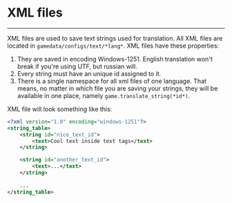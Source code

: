 # XML files

___

XML files are used to save text strings used for translation. All XML files are located in `gamedata/configs/text/*lang*`. XML files have these properties:

1. They are saved in encoding Windows-1251. English translation won't break if you're using UTF, but russian will.
2. Every string must have an unique id assigned to it.
1. There is a single namespace for all xml files of one language. That means, no matter in which file you are saving your strings, they will be available in one place, namely `game.translate_string(*id*)`.

XML file will look something like this:

```xml
<?xml version="1.0" encoding="windows-1251"?>
<string_table>
	<string id="nice_text_id">
		<text>Cool text inside text tags</text>
	</string>

    <string id="another_text_id">
		<text>...</text>
	</string>
    
    ...
</string_table>
```
